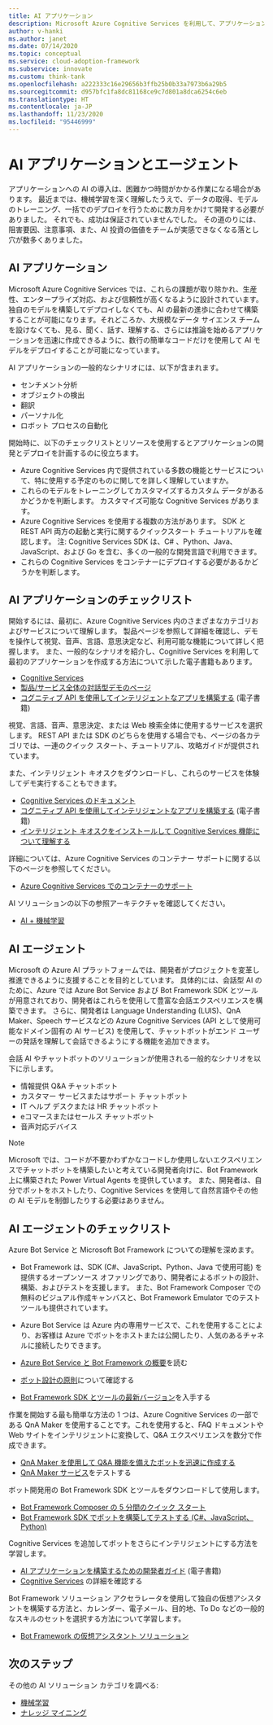 ```yaml
---
title: AI アプリケーション
description: Microsoft Azure Cognitive Services を利用して、アプリケーションに AI を導入します。
author: v-hanki
ms.author: janet
ms.date: 07/14/2020
ms.topic: conceptual
ms.service: cloud-adoption-framework
ms.subservice: innovate
ms.custom: think-tank
ms.openlocfilehash: a222333c16e29656b3ffb25b0b33a7973b6a29b5
ms.sourcegitcommit: d957bfc1fa8dc81168ce9c7d801a8dca6254c6eb
ms.translationtype: HT
ms.contentlocale: ja-JP
ms.lasthandoff: 11/23/2020
ms.locfileid: "95446999"
---
```

# <a name="ai-applications-and-agents"></a>AI アプリケーションとエージェント

アプリケーションへの AI の導入は、困難かつ時間がかかる作業になる場合があります。 最近までは、機械学習を深く理解したうえで、データの取得、モデルのトレーニング、一括でのデプロイを行うために数カ月をかけて開発する必要がありました。 それでも、成功は保証されていませんでした。 その道のりには、阻害要因、注意事項、また、AI 投資の価値をチームが実感できなくなる落とし穴が数多くありました。

## <a name="ai-applications"></a>AI アプリケーション

Microsoft Azure Cognitive Services では、これらの課題が取り除かれ、生産性、エンタープライズ対応、および信頼性が高くなるように設計されています。 独自のモデルを構築してデプロイしなくても、AI の最新の進歩に合わせて構築することが可能になります。それどころか、大規模なデータ サイエンス チームを設けなくても、見る、聞く、話す、理解する、さらには推論を始めるアプリケーションを迅速に作成できるように、数行の簡単なコードだけを使用して AI モデルをデプロイすることが可能になっています。

AI アプリケーションの一般的なシナリオには、以下が含まれます。

- センチメント分析
- オブジェクトの検出
- 翻訳
- パーソナル化
- ロボット プロセスの自動化

開始時に、以下のチェックリストとリソースを使用するとアプリケーションの開発とデプロイを計画するのに役立ちます。

- Azure Cognitive Services 内で提供されている多数の機能とサービスについて、特に使用する予定のものに関してを詳しく理解していますか。
- これらのモデルをトレーニングしてカスタマイズするカスタム データがあるかどうかを判断します。 カスタマイズ可能な Cognitive Services があります。
- Azure Cognitive Services を使用する複数の方法があります。 SDK と REST API 両方の起動と実行に関するクイックスタート チュートリアルを確認します。 注: Cognitive Services SDK は、C# 、Python、Java、JavaScript、および Go を含む、多くの一般的な開発言語で利用できます。
- これらの Cognitive Services をコンテナーにデプロイする必要があるかどうかを判断します。

## <a name="ai-applications-checklist"></a>AI アプリケーションのチェックリスト

開始するには、最初に、Azure Cognitive Services 内のさまざまなカテゴリおよびサービスについて理解します。 製品ページを参照して詳細を確認し、デモを操作して視覚、音声、言語、意思決定など、利用可能な機能について詳しく把握します。 また、一般的なシナリオを紹介し、Cognitive Services を利用して最初のアプリケーションを作成する方法について示した電子書籍もあります。

- [Cognitive Services](/azure/cognitive-services/welcome)
- [製品/サービス全体の対話型デモのページ](https://azure.microsoft.com/services/cognitive-services/)
- [コグニティブ API を使用してインテリジェントなアプリを構築する](https://azure.microsoft.com/resources/building-intelligent-apps-with-cognitive-apis/) (電子書籍)

視覚、言語、音声、意思決定、または Web 検索全体に使用するサービスを選択します。 REST API または SDK のどちらを使用する場合でも、ページの各カテゴリでは、一連のクイック スタート、チュートリアル、攻略ガイドが提供されています。

<!-- docutune:casing "Intelligent Kiosk" -->

また、インテリジェント キオスクをダウンロードし、これらのサービスを体験してデモ実行することもできます。

- [Cognitive Services のドキュメント](/azure/cognitive-services/)
- [コグニティブ API を使用してインテリジェントなアプリを構築する](https://azure.microsoft.com/resources/building-intelligent-apps-with-cognitive-apis/) (電子書籍)
- [インテリジェント キオスクをインストールして Cognitive Services 機能について理解する](https://github.com/Microsoft/Cognitive-Samples-IntelligentKiosk)

詳細については、Azure Cognitive Services のコンテナー サポートに関する以下のページを参照してください。

- [Azure Cognitive Services でのコンテナーのサポート](/azure/cognitive-services/cognitive-services-container-support?tabs=luis)

AI ソリューションの以下の参照アーキテクチャを確認してください。

- [AI + 機械学習](/azure/architecture/browse/#ai--machine-learning)

## <a name="ai-agents"></a>AI エージェント

Microsoft の Azure AI プラットフォームでは、開発者がプロジェクトを変革し推進できるように支援することを目的としています。 具体的には、会話型 AI のために、Azure では Azure Bot Service および Bot Framework SDK とツールが用意されており、開発者はこれらを使用して豊富な会話エクスペリエンスを構築できます。 さらに、開発者は Language Understanding (LUIS)、QnA Maker、Speech サービスなどの Azure Cognitive Services (API として使用可能なドメイン固有の AI サービス) を使用して、チャットボットがエンド ユーザーの発話を理解して会話できるようにする機能を追加できます。

会話 AI やチャットボットのソリューションが使用される一般的なシナリオを以下に示します。

- 情報提供 Q&A チャットボット
- カスタマー サービスまたはサポート チャットボット
- IT ヘルプ デスクまたは HR チャットボット
- eコマースまたはセールス チャットボット
- 音声対応デバイス

> [!NOTE]
> Microsoft では、コードが不要かわずかなコードしか使用しないエクスペリエンスでチャットボットを構築したいと考えている開発者向けに、Bot Framework 上に構築された Power Virtual Agents を提供しています。 また、開発者は、自分でボットをホストしたり、Cognitive Services を使用して自然言語やその他の AI モデルを制御したりする必要はありません。

## <a name="ai-agents-checklist"></a>AI エージェントのチェックリスト

Azure Bot Service と Microsoft Bot Framework についての理解を深めます。

- Bot Framework は、SDK (C#、JavaScript、Python、Java で使用可能) を提供するオープンソース オファリングであり、開発者によるボットの設計、構築、およびテストを支援します。 また、Bot Framework Composer での無料のビジュアル作成キャンバスと、Bot Framework Emulator でのテスト ツールも提供されています。
- Azure Bot Service は Azure 内の専用サービスで、これを使用することにより、お客様は Azure でボットをホストまたは公開したり、人気のあるチャネルに接続したりできます。

- [Azure Bot Service と Bot Framework の概要](/azure/bot-service/bot-service-overview-introduction?view=azure-bot-service-4.0)を読む
- [ボット設計の原則](/azure/bot-service/bot-service-design-principles?view=azure-bot-service-4.0)について確認する
- [Bot Framework SDK とツールの最新バージョン](/azure/bot-service/what-is-new?view=azure-bot-service-4.0)を入手する

作業を開始する最も簡単な方法の 1 つは、Azure Cognitive Services の一部である QnA Maker を使用することです。これを使用すると、FAQ ドキュメントや Web サイトをインテリジェントに変換して、Q&A エクスペリエンスを数分で作成できます。

- [QnA Maker を使用して Q&A 機能を備えたボットを迅速に作成する](/azure/bot-service/bot-builder-tutorial-add-qna?tabs=csharp&view=azure-bot-service-4.0)
- [QnA Maker サービス](https://www.qnamaker.ai/)をテストする

ボット開発用の Bot Framework SDK とツールをダウンロードして使用します。

- [Bot Framework Composer の 5 分間のクイック スタート](/composer/)
- [Bot Framework SDK でボットを構築してテストする (C#、JavaScript、Python)](/azure/bot-service/dotnet/bot-builder-dotnet-sdk-quickstart?view=azure-bot-service-4.0)

Cognitive Services を追加してボットをさらにインテリジェントにする方法を学習します。

- [AI アプリケーションを構築するための開発者ガイド](https://www.oreilly.com/library/view/a-developers-guide/9781492080619/) (電子書籍)
- [Cognitive Services](/azure/cognitive-services/) の詳細を確認する

Bot Framework ソリューション アクセラレータを使用して独自の仮想アシスタントを構築する方法と、カレンダー、電子メール、目的地、To Do などの一般的なスキルのセットを選択する方法について学習します。

- [Bot Framework の仮想アシスタント ソリューション](https://microsoft.github.io/botframework-solutions/index)

## <a name="next-steps"></a>次のステップ

その他の AI ソリューション カテゴリを調べる:

- [機械学習](./machine-learning.md)
- [ナレッジ マイニング](./knowledge-mining.md)

